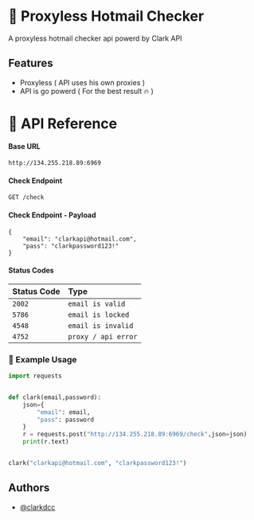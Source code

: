 # 🚀 Proxyless Hotmail Checker

A proxyless hotmail checker api powerd by Clark API


## Features

- Proxyless ( API uses his own proxies )
- API is go powerd ( For the best result 🔥 )


# 🤖 API Reference
#### Base URL
```
http://134.255.218.89:6969
```

#### Check Endpoint

```http
GET /check
```

#### Check Endpoint - Payload
```
{
    "email": "clarkapi@hotmail.com",
    "pass": "clarkpassword123!"
}
```

#### Status Codes
| Status Code | Type     |
| :-------- | :------- |
| `2002` | `email is valid` | 
| `5786` | `email is locked` | 
| `4548` | `email is invalid` | 
| `4752` | `proxy / api error` | 

### 📜 Example Usage
```python
import requests


def clark(email,password):
    json={
        "email": email,
        "pass": password
    }
    r = requests.post("http://134.255.218.89:6969/check",json=json)
    print(r.text)


clark("clarkapi@hotmail.com", "clarkpassword123!")   
```
## Authors

- [@clarkdcc](https://github.com/clarkdcc)

